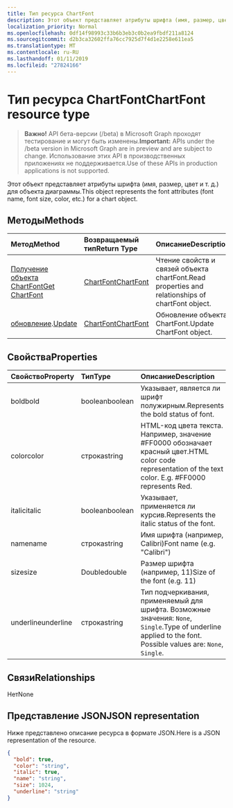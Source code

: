 ```yaml
---
title: Тип ресурса ChartFont
description: Этот объект представляет атрибуты шрифта (имя, размер, цвет и т. д.) для объекта диаграммы.
localization_priority: Normal
ms.openlocfilehash: 0df14f98993c33b6b3eb3c0b2ea9fbdf211a8124
ms.sourcegitcommit: d2b3ca32602ffa76cc7925d7f4d1e2258e611ea5
ms.translationtype: MT
ms.contentlocale: ru-RU
ms.lasthandoff: 01/11/2019
ms.locfileid: "27824166"
---
```

# <a name="chartfont-resource-type"></a><span data-ttu-id="3b52f-103">Тип ресурса ChartFont</span><span class="sxs-lookup"><span data-stu-id="3b52f-103">ChartFont resource type</span></span>

> <span data-ttu-id="3b52f-104">**Важно!** API бета-версии (/beta) в Microsoft Graph проходят тестирование и могут быть изменены.</span><span class="sxs-lookup"><span data-stu-id="3b52f-104">**Important:** APIs under the /beta version in Microsoft Graph are in preview and are subject to change.</span></span> <span data-ttu-id="3b52f-105">Использование этих API в производственных приложениях не поддерживается.</span><span class="sxs-lookup"><span data-stu-id="3b52f-105">Use of these APIs in production applications is not supported.</span></span>

<span data-ttu-id="3b52f-106">Этот объект представляет атрибуты шрифта (имя, размер, цвет и т. д.) для объекта диаграммы.</span><span class="sxs-lookup"><span data-stu-id="3b52f-106">This object represents the font attributes (font name, font size, color, etc.) for a chart object.</span></span>


## <a name="methods"></a><span data-ttu-id="3b52f-107">Методы</span><span class="sxs-lookup"><span data-stu-id="3b52f-107">Methods</span></span>

| <span data-ttu-id="3b52f-108">Метод</span><span class="sxs-lookup"><span data-stu-id="3b52f-108">Method</span></span>           | <span data-ttu-id="3b52f-109">Возвращаемый тип</span><span class="sxs-lookup"><span data-stu-id="3b52f-109">Return Type</span></span>    |<span data-ttu-id="3b52f-110">Описание</span><span class="sxs-lookup"><span data-stu-id="3b52f-110">Description</span></span>|
|:---------------|:--------|:----------|
|[<span data-ttu-id="3b52f-111">Получение объекта ChartFont</span><span class="sxs-lookup"><span data-stu-id="3b52f-111">Get ChartFont</span></span>](../api/chartfont-get.md) | [<span data-ttu-id="3b52f-112">ChartFont</span><span class="sxs-lookup"><span data-stu-id="3b52f-112">ChartFont</span></span>](chartfont.md) |<span data-ttu-id="3b52f-113">Чтение свойств и связей объекта chartFont.</span><span class="sxs-lookup"><span data-stu-id="3b52f-113">Read properties and relationships of chartFont object.</span></span>|
|<span data-ttu-id="3b52f-114">[обновление](../api/chartfont-update.md).</span><span class="sxs-lookup"><span data-stu-id="3b52f-114">[Update](../api/chartfont-update.md)</span></span> | [<span data-ttu-id="3b52f-115">ChartFont</span><span class="sxs-lookup"><span data-stu-id="3b52f-115">ChartFont</span></span>](chartfont.md)   |<span data-ttu-id="3b52f-116">Обновление объекта ChartFont.</span><span class="sxs-lookup"><span data-stu-id="3b52f-116">Update ChartFont object.</span></span> |

## <a name="properties"></a><span data-ttu-id="3b52f-117">Свойства</span><span class="sxs-lookup"><span data-stu-id="3b52f-117">Properties</span></span>
| <span data-ttu-id="3b52f-118">Свойство</span><span class="sxs-lookup"><span data-stu-id="3b52f-118">Property</span></span>     | <span data-ttu-id="3b52f-119">Тип</span><span class="sxs-lookup"><span data-stu-id="3b52f-119">Type</span></span>   |<span data-ttu-id="3b52f-120">Описание</span><span class="sxs-lookup"><span data-stu-id="3b52f-120">Description</span></span>|
|:---------------|:--------|:----------|
|<span data-ttu-id="3b52f-121">bold</span><span class="sxs-lookup"><span data-stu-id="3b52f-121">bold</span></span>|<span data-ttu-id="3b52f-122">boolean</span><span class="sxs-lookup"><span data-stu-id="3b52f-122">boolean</span></span>|<span data-ttu-id="3b52f-123">Указывает, является ли шрифт полужирным.</span><span class="sxs-lookup"><span data-stu-id="3b52f-123">Represents the bold status of font.</span></span>|
|<span data-ttu-id="3b52f-124">color</span><span class="sxs-lookup"><span data-stu-id="3b52f-124">color</span></span>|<span data-ttu-id="3b52f-125">строка</span><span class="sxs-lookup"><span data-stu-id="3b52f-125">string</span></span>|<span data-ttu-id="3b52f-p102">HTML-код цвета текста. Например, значение #FF0000 обозначает красный цвет.</span><span class="sxs-lookup"><span data-stu-id="3b52f-p102">HTML color code representation of the text color. E.g. #FF0000 represents Red.</span></span>|
|<span data-ttu-id="3b52f-129">italic</span><span class="sxs-lookup"><span data-stu-id="3b52f-129">italic</span></span>|<span data-ttu-id="3b52f-130">boolean</span><span class="sxs-lookup"><span data-stu-id="3b52f-130">boolean</span></span>|<span data-ttu-id="3b52f-131">Указывает, применяется ли курсив.</span><span class="sxs-lookup"><span data-stu-id="3b52f-131">Represents the italic status of the font.</span></span>|
|<span data-ttu-id="3b52f-132">name</span><span class="sxs-lookup"><span data-stu-id="3b52f-132">name</span></span>|<span data-ttu-id="3b52f-133">строка</span><span class="sxs-lookup"><span data-stu-id="3b52f-133">string</span></span>|<span data-ttu-id="3b52f-134">Имя шрифта (например, Calibri)</span><span class="sxs-lookup"><span data-stu-id="3b52f-134">Font name (e.g. "Calibri")</span></span>|
|<span data-ttu-id="3b52f-135">size</span><span class="sxs-lookup"><span data-stu-id="3b52f-135">size</span></span>|<span data-ttu-id="3b52f-136">Double</span><span class="sxs-lookup"><span data-stu-id="3b52f-136">double</span></span>|<span data-ttu-id="3b52f-137">Размер шрифта (например, 11)</span><span class="sxs-lookup"><span data-stu-id="3b52f-137">Size of the font (e.g. 11)</span></span>|
|<span data-ttu-id="3b52f-138">underline</span><span class="sxs-lookup"><span data-stu-id="3b52f-138">underline</span></span>|<span data-ttu-id="3b52f-139">строка</span><span class="sxs-lookup"><span data-stu-id="3b52f-139">string</span></span>|<span data-ttu-id="3b52f-p103">Тип подчеркивания, применяемый для шрифта. Возможные значения: `None`, `Single`.</span><span class="sxs-lookup"><span data-stu-id="3b52f-p103">Type of underline applied to the font. Possible values are: `None`, `Single`.</span></span>|

## <a name="relationships"></a><span data-ttu-id="3b52f-142">Связи</span><span class="sxs-lookup"><span data-stu-id="3b52f-142">Relationships</span></span>
<span data-ttu-id="3b52f-143">Нет</span><span class="sxs-lookup"><span data-stu-id="3b52f-143">None</span></span>


## <a name="json-representation"></a><span data-ttu-id="3b52f-144">Представление JSON</span><span class="sxs-lookup"><span data-stu-id="3b52f-144">JSON representation</span></span>

<span data-ttu-id="3b52f-145">Ниже представлено описание ресурса в формате JSON.</span><span class="sxs-lookup"><span data-stu-id="3b52f-145">Here is a JSON representation of the resource.</span></span>

<!-- {
  "blockType": "resource",
  "optionalProperties": [

  ],
  "@odata.type": "microsoft.graph.chartFont"
}-->

```json
{
  "bold": true,
  "color": "string",
  "italic": true,
  "name": "string",
  "size": 1024,
  "underline": "string"
}

```

<!-- uuid: 8fcb5dbc-d5aa-4681-8e31-b001d5168d79
2015-10-25 14:57:30 UTC -->
<!-- {
  "type": "#page.annotation",
  "description": "ChartFont resource",
  "keywords": "",
  "section": "documentation",
  "tocPath": ""
}-->
